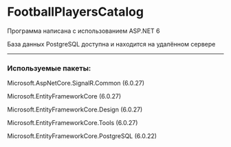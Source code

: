 # FootballPlayersCatalog

Программа написана с использованием ASP.NET 6

База данных PostgreSQL доступна и находится на удалённом сервере 
***
### Используемые пакеты:

Microsoft.AspNetCore.SignalR.Common (6.0.27)

Microsoft.EntityFrameworkCore (6.0.27)

Microsoft.EntityFrameworkCore.Design (6.0.27)

Microsoft.EntityFrameworkCore.Tools (6.0.27)

Microsoft.EntityFrameworkCore.PostgreSQL (6.0.22)
